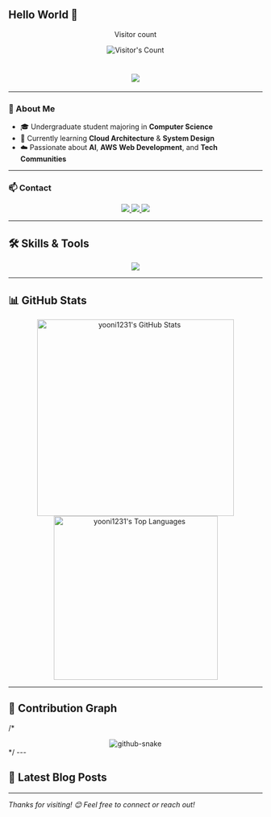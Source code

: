 ## Hello World 👋

<div align="center"> 
  <p>Visitor count</p>
  <img src="https://profile-counter.glitch.me/yooni1231/count.svg" alt="Visitor's Count" />
</div>

<h1 align="center">
  <img src="https://readme-typing-svg.herokuapp.com/?font=Inter&size=45&center=true&vCenter=true&width=600&height=70&color=4493F8&duration=4000&lines=Hi+There!+👋;+I'm+YoonSeo+Lee!" />
</h1>

---

### 🚀 About Me

- 🎓 Undergraduate student majoring in **Computer Science**
- 🌱 Currently learning **Cloud Architecture** & **System Design**
- ☁️ Passionate about **AI**, **AWS** **Web Development**, and **Tech Communities**


---

### 📫 Contact

<div align="center">
  <a href="mailto:dorothy4171@gmail.com">
    <img src="https://img.shields.io/badge/Gmail-333333?style=for-the-badge&logo=gmail&logoColor=red" />
  </a>
  <a href="https://www.linkedin.com/in/%EC%9C%A4%EC%84%9C-%EC%9D%B4-aa62aa314", target="_blank">
    <img src="https://img.shields.io/badge/LinkedIn-0077B5?style=for-the-badge&logo=linkedin&logoColor=white" />
  </a>
  <a href="https://velog.io/@yooni1231" target="_blank">
    <img src="https://img.shields.io/badge/Velog-20C997?style=for-the-badge&logo=velog&logoColor=white" />
  </a>
</div>

---

## 🛠️ Skills & Tools

<p align="center">
  <img src="https://skillicons.dev/icons?i=java,spring,aws,react,html,css,js,mysql,git,postman" />
</p>

---

## 📊 GitHub Stats

<div align="center">
  <img width="390" src="https://github-readme-stats.vercel.app/api?username=yooni1231&show_icons=true&theme=transparent&count_private=true" alt="yooni1231's GitHub Stats" />
  <img width="325" src="https://github-readme-stats.vercel.app/api/top-langs?username=yooni1231&layout=donut&langs_count=8&theme=transparent" alt="yooni1231's Top Languages" />
</div>

---

## 🐍 Contribution Graph

/*
<div align="center">
  <picture>
    <source media="(prefers-color-scheme: dark)" srcset="https://raw.githubusercontent.com/yooni1231/yooni1231/output/github-contribution-grid-snake-dark.svg" />
    <source media="(prefers-color-scheme: light)" srcset="https://raw.githubusercontent.com/yooni1231/yooni1231/output/github-contribution-grid-snake.svg" />
    <img alt="github-snake" src="https://raw.githubusercontent.com/yooni1231/yooni1231/output/github-contribution-grid-snake.svg" />
  </picture>
</div>
*/
---

## 📝 Latest Blog Posts
<!-- BLOG-POST-LIST:START -->
<!-- BLOG-POST-LIST:END -->

---

_Thanks for visiting! 😊 Feel free to connect or reach out!_
